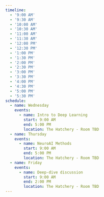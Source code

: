 ```yaml
---
timeline:
  - '9:00 AM'
  - '9:30 AM'
  - '10:00 AM'
  - '10:30 AM'
  - '11:00 AM'
  - '11:30 AM'
  - '12:00 PM'
  - '12:30 PM'
  - '1:00 PM'
  - '1:30 PM'
  - '2:00 PM'
  - '2:30 PM'
  - '3:00 PM'
  - '3:30 PM'
  - '4:00 PM'
  - '4:30 PM'
  - '5:00 PM'
  - '5:30 PM'
schedule:
  - name: Wednesday
    events:
      - name: Intro to Deep Learning
        start: 9:00 AM
        end: 5:00 PM
        location: The Hatchery - Room TBD
  - name: Thursday
    events:
      - name: NeuroAI Methods
        start: 9:00 AM
        end: 5:00 PM
        location: The Hatchery - Room TBD
  - name: Friday
    events:
      - name: Deep-dive discussion
        start: 9:00 AM
        end: 2:00 PM
        location: The Hatchery - Room TBD
---
```

